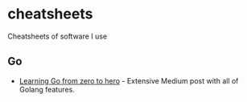 # cheatsheets
Cheatsheets of software I use

## Go

 - [Learning Go from zero to hero](https://medium.com/free-code-camp/learning-go-from-zero-to-hero-d2a3223b3d86) - Extensive Medium post with all of Golang features.
 
